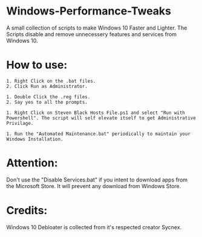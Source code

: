# Windows-Performance-Tweaks
A small collection of scripts to make Windows 10 Faster and Lighter.
The Scripts disable and remove unnecessery features and services from Windows 10.

# How to use:

    1. Right Click on the .bat files.
    2. Click Run as Administrator.

    1. Double Click the .reg files.
    2. Say yes to all the prompts.

    1. Right Click on Steven Black Hosts File.ps1 and select "Run with Powershell". The script will self elevate itself to get Administrative Privilage.

    1. Run the "Automated Maintenance.bat" periodically to maintain your Windows Installation.

# Attention:

Don't use the "Disable Services.bat" if you intent to download apps from the Microsoft Store. It will prevent any download from Windows Store.

# Credits:
Windows 10 Debloater is collected from it's respected creator Sycnex.
